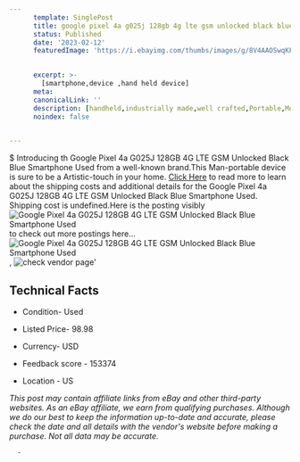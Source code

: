 ```yaml
---
      template: SinglePost
      title: google pixel 4a g025j 128gb 4g lte gsm unlocked black blue smartphone used
      status: Published
      date: '2023-02-12'
      featuredImage: 'https://i.ebayimg.com/thumbs/images/g/8V4AAOSwqKFjQERJ/s-l225.jpg'
       

      excerpt: >-
        [smartphone,device ,hand held device]
      meta:
      canonicalLink: ''
      description: [handheld,industrially made,well crafted,Portable,Mobile,Compact,Convenient,Lightweight,Maneuverable,Man-portable,Miniature,Carriable,Hand-held,Light,Holdable,Transportable,Mobile device,Pocket-sized,On-the-go,Wireless,Cordless,Compact size,Convenient size, smartphone,device ,hand held device]
      noindex: false
      

---
```

$
      Introducing th Google Pixel 4a G025J 128GB 4G LTE GSM Unlocked Black Blue Smartphone Used from a well-known brand.This Man-portable device  is sure to be a Artistic-touch in your home. [Click Here](https://www.ebay.com/itm/204113345321?hash=item2f861a7b29%3Ag%3A8V4AAOSwqKFjQERJ&mkevt=1&mkcid=1&mkrid=711-53200-19255-0&campid=%253CePNCampaignId%253E&customid=%253CreferenceId%253E&toolid=10049) to read more to learn about the shipping costs and additional details for the Google Pixel 4a G025J 128GB 4G LTE GSM Unlocked Black Blue Smartphone Used. Shipping cost is undefined.Here is the posting visibly ![Google Pixel 4a G025J 128GB 4G LTE GSM Unlocked Black Blue Smartphone Used](https://i.ebayimg.com/thumbs/images/g/8V4AAOSwqKFjQERJ/s-l225.jpg) to check out more postings here... ![Google Pixel 4a G025J 128GB 4G LTE GSM Unlocked Black Blue Smartphone Used](https://i.ebayimg.com/images/g/8V4AAOSwqKFjQERJ/s-l1600.jpg), ![check vendor page](https://origin-galleryplus.ebayimg.com/ws/web/204113345321_2_0_1/225x225.jpg,https://origin-galleryplus.ebayimg.com/ws/web/204113345321_3_0_1/225x225.jpg,https://origin-galleryplus.ebayimg.com/ws/web/204113345321_4_0_1/225x225.jpg,https://origin-galleryplus.ebayimg.com/ws/web/204113345321_5_0_1/225x225.jpg,https://origin-galleryplus.ebayimg.com/ws/web/204113345321_6_0_1/225x225.jpg)'

      

 ## Technical Facts 



     
      

 - Condition- Used 


      

 - Listed Price- 98.98 


      

 - Currency- USD 


      

 - Feedback score - 153374 


      

 - Location - US 


      
      

 *_This post may contain affiliate links from eBay and other third-party websites. As an eBay affiliate, we earn from qualifying purchases. Although we do our best to keep the information up-to-date and accurate, please check the date and all details with the vendor's website before making a purchase. Not all data may be accurate._*




      -
